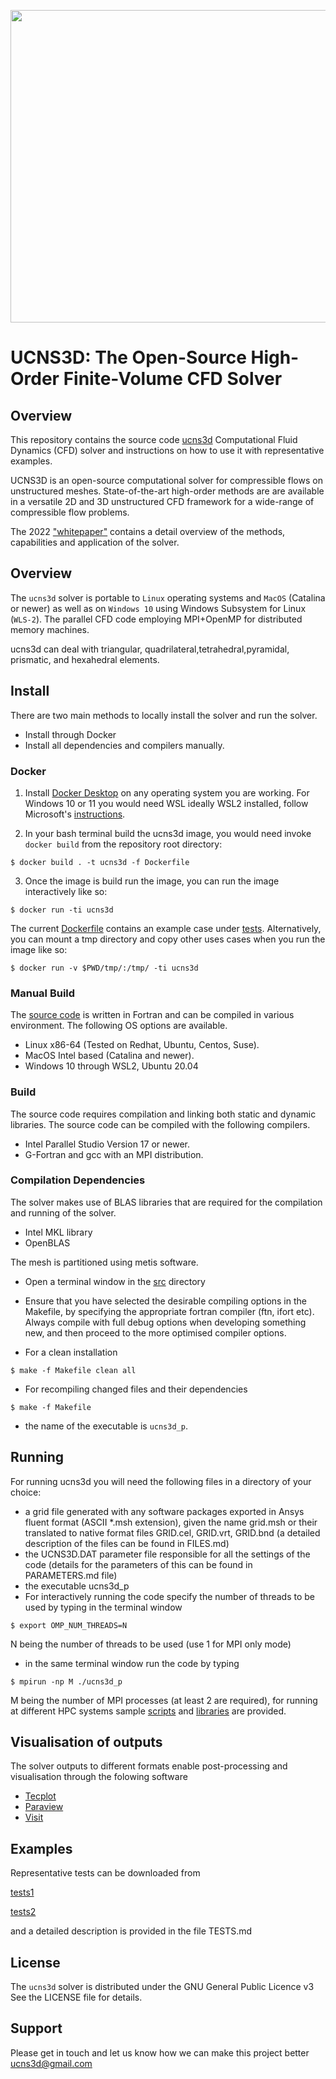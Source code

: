 <p align="center">
<img width="1000" height="500" src="docs/ucns3d.png">
</p>



# UCNS3D: The Open-Source High-Order Finite-Volume CFD Solver


## Overview


This repository contains the source code [ucns3d](https://ucns3d.com/) 
Computational Fluid Dynamics (CFD) solver and instructions on how to use it with representative examples.

UCNS3D is an open-source computational solver for compressible flows on unstructured meshes. State-of-the-art high-order methods are are available in a versatile 2D and 3D unstructured CFD framework for a wide-range of compressible flow problems.

The 2022 ["whitepaper"](docs/whitepaper-2022.pdf) contains a detail overview of the methods, capabilities and application of the solver.

## Overview


The `ucns3d` solver is portable to `Linux` operating systems and `MacOS` (Catalina or newer) as well as on `Windows 10` using Windows Subsystem for Linux (`WLS-2`). The parallel CFD code employing MPI+OpenMP for distributed memory machines.


ucns3d can deal with triangular, quadrilateral,tetrahedral,pyramidal, prismatic, and hexahedral elements.



## Install

There are two main methods to locally install the solver and run the solver.
* Install through Docker
* Install all dependencies and compilers manually.

### Docker

1. Install [Docker Desktop](https://www.docker.com/products/docker-desktop/) on any operating system you are working. For Windows 10 or 11 you would need WSL ideally WSL2 installed, follow Microsoft's [instructions](https://docs.microsoft.com/en-us/windows/wsl/install).

2. In your bash terminal build the ucns3d image, you would need invoke `docker build` from the repository root directory:

```
$ docker build . -t ucns3d -f Dockerfile
```

3. Once the image is build run the image, you can run the image interactively like so:

```
$ docker run -ti ucns3d
```

The current [Dockerfile](Dockerfile) contains an example case under [tests](/tests/execute-tests.sh). Alternatively, you can mount a tmp directory and copy other uses cases when you run the image like so:

```
$ docker run -v $PWD/tmp/:/tmp/ -ti ucns3d
```

### Manual Build

The [source code](/src/) is written in Fortran and can be compiled in various environment. The following OS options are available.

* Linux x86-64 (Tested on Redhat, Ubuntu, Centos, Suse).
* MacOS Intel based (Catalina and newer).
* Windows 10 through WSL2, Ubuntu 20.04

### Build

The source code requires compilation and linking both static and dynamic libraries. The source code can be compiled with the following compilers.

* Intel Parallel Studio Version 17 or newer.
* G-Fortran and gcc with an MPI distribution.

### Compilation Dependencies

The solver makes use of BLAS libraries that are required for the compilation and running of the solver.

* Intel MKL library
* OpenBLAS

The mesh is partitioned using metis software.

* Open a terminal window in the [src](/src/) directory
* Ensure that you have selected the desirable compiling options in the Makefile, by specifying the appropriate fortran compiler
(ftn, ifort etc). Always compile with full debug options when developing something new, and then proceed to the more optimised
compiler options.

* For a clean installation 
```
$ make -f Makefile clean all
```
* For recompiling changed files and their dependencies
```
$ make -f Makefile
```
* the name of the executable is `ucns3d_p`.


## Running


For running ucns3d you will need the following files in a directory of your choice:
* a grid file generated with any software packages exported in Ansys fluent format (ASCII *.msh extension), given the name grid.msh or their translated to native format files GRID.cel, GRID.vrt, GRID.bnd (a detailed description of the files can be found in FILES.md)
* the UCNS3D.DAT parameter file responsible for all the settings of the code (details for the parameters of this can be found in PARAMETERS.md file)
* the executable ucns3d_p
* For interactively running the code specify the number of threads to be used by typing in the terminal window
```
$ export OMP_NUM_THREADS=N
```
N being the number of threads to be used (use 1 for MPI only mode)
* in the same terminal window run the code by typing
```
$ mpirun -np M ./ucns3d_p
```
M being the number of MPI processes (at least 2 are required), for running at different HPC systems sample [scripts](/scripts) and [libraries](/bin/lib) are provided.


## Visualisation of outputs


The solver outputs to different formats enable post-processing and visualisation through the folowing software
* [Tecplot](https://www.tecplot.com/)
* [Paraview](https://www.paraview.org/)
* [Visit](https://wci.llnl.gov/simulation/computer-codes/visit)


## Examples


Representative tests can be downloaded from

[tests1](https://doi.org/10.5281/zenodo.3375432)

[tests2](https://doi.org/10.5281/zenodo.6538622)

and a detailed description is provided in the file TESTS.md


## License


The `ucns3d` solver is distributed under the GNU General Public Licence v3
See the LICENSE file for details.

## Support


Please get in touch and let us know how we can make this project better ucns3d@gmail.com

